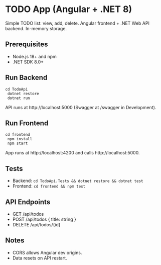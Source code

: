 # TODO App (Angular + .NET 8)

Simple TODO list: view, add, delete. Angular frontend + .NET Web API backend. In-memory storage.

## Prerequisites
- Node.js 18+ and npm
- .NET SDK 8.0+

## Run Backend
```
cd TodoApi
 dotnet restore
 dotnet run
```
API runs at http://localhost:5000 (Swagger at /swagger in Development).

## Run Frontend
```
cd frontend
 npm install
 npm start
```
App runs at http://localhost:4200 and calls http://localhost:5000.

## Tests
- Backend: `cd TodoApi.Tests && dotnet restore && dotnet test`
- Frontend: `cd frontend && npm test`

## API Endpoints
- GET /api/todos
- POST /api/todos { title: string }
- DELETE /api/todos/{id}

## Notes
- CORS allows Angular dev origins.
- Data resets on API restart.
